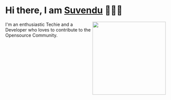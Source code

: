 
<h1>Hi there, I am <a href="https://www.facebook.com/profile.php?id=100066839088426" target="_blank">Suvendu</a> 🙋🏽‍♂️</h1> 



<img align='right' src="https://media.giphy.com/media/M9gbBd9nbDrOTu1Mqx/giphy.gif" width="230">


I'm an enthusiastic Techie and a Developer who loves to contribute to the Opensource Community. 

